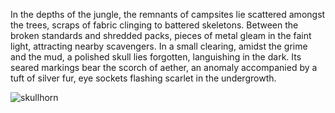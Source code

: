 <style>
  .center {
    display: block;
    margin-left: auto;
    margin-right: auto;
  }
</style>

In the depths of the jungle, the remnants of campsites lie scattered amongst the trees, scraps of fabric clinging to battered skeletons. Between the broken standards and shredded packs, pieces of metal gleam in the faint light, attracting nearby scavengers. In a small clearing, amidst the grime and the mud, a polished skull lies forgotten, languishing in the dark. Its seared markings bear the scorch of aether, an anomaly accompanied by a tuft of silver fur, eye sockets flashing scarlet in the undergrowth.

<img src="https://media.githubusercontent.com/media/nathaneastwood/fablore/main/src/equipment/media/skullhorn.webp" alt="skullhorn" class="center" />
